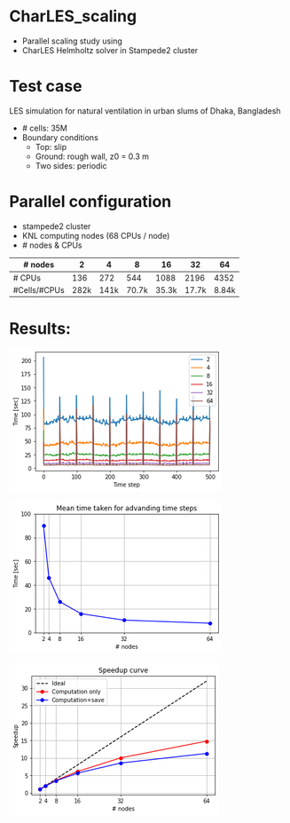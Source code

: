 # CharLES_scaling
- Parallel scaling study using 
- CharLES Helmholtz solver in Stampede2 cluster
  
# Test case
LES simulation for natural ventilation in urban slums of Dhaka, Bangladesh
- \# cells: 35M
- Boundary conditions
    - Top: slip
    - Ground: rough wall, z0 = 0.3 m
    - Two sides: periodic

# Parallel configuration
 - stampede2 cluster
 - KNL computing nodes (68 CPUs / node)
 - \# nodes & CPUs
 
| \# nodes   |  2 |  4 |  8 | 16 | 32 | 64 | 
|----------  |----|----|----|----|----|----|
| \# CPUs    | 136| 272| 544|1088|2196|4352|
|#Cells/#CPUs|282k|141k|70.7k|35.3k|17.7k|8.84k|


# Results:

![time each step](results/time_per_step.png)


![mean time](results/mean_time_per_step.png)


![Speedup Curve](results/speedup_curve.png)


